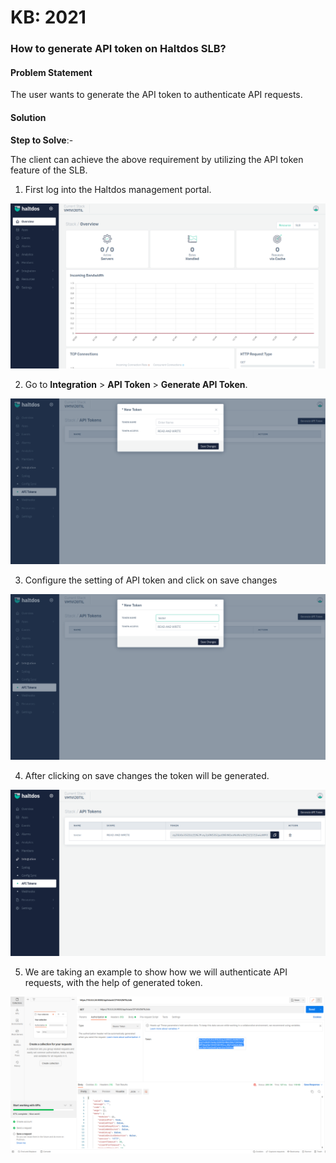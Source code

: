 # KB: 2021

### **How to generate API token on Haltdos SLB?**

#### **Problem Statement**

The user wants to generate the API token to authenticate API requests.

#### **Solution**

**Step to Solve**:-

The client can achieve the above requirement by utilizing the API token feature of the SLB.

1. First log into the Haltdos management portal.

![](/img/adc/v7/kb/overview_kb_2021_1.png)

2. Go to **Integration** > **API Token** > **Generate API Token**.

![](/img/adc/v7/kb/token_kb_2021_2.png)

3. Configure the setting of API token and click on save changes

![](/img/adc/v7/kb/token_kb_2021_3.png)

4. After clicking on save changes the token will be generated.

![](/img/adc/v7/kb/token_kb_2021_4.png)

5. We are taking an example to show how we will authenticate API requests, with the help of generated token.

![](/img/adc/v6/kb/adc21.5.png)